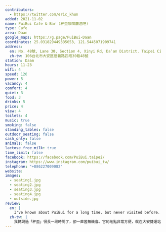 ```yaml
---
contributors:
  - https://twitter.com/eric_khun
added: 2021-11-02
name: PuiBui Cafe & Bar (杯盃咖啡廳酒吧)
type: Cafe
area: Daan
google_maps: https://g.page/PuiBui-Daan
coordinates: 25.031829449335053, 121.5445071909741
address:
  en: No. 48號, Lane 30, Section 4, Xinyi Rd, Da’an District, Taipei City, 106
  zh-tw: 106台北市大安區信義路四段30巷48號
station: Daan
hours: 11-23
wifi: 4
speed: 120
power: 5
vacancy: 4
comfort: 4
quiet: 3
food: 3
drinks: 5
price: 4
view: 4
toilets: 4
music: true
smoking: false
standing_tables: false
outdoor_seating: false
cash_only: false
animals: false
lactose_free_milk: true
time_limit: false
facebook: https://facebook.com/PuiBui.taipei/
instagram: https://www.instagram.com/puibui_tw/
telephone: "+886227009082"
website: 
images:
  - seating1.jpg
  - seating2.jpg
  - seating3.jpg
  - seating4.jpg
  - outside.jpg
review:
  en: |
    I've known about PuiBui for a long time, but never visited before. It's conveniently located near Daan MRT station. The interior is quite basic, but it still feels comfortable and the environment was quiet, good for working. The drink selection is mostly coffee, but I did find a black tea on the menu. They also serve good lunch options, including thai style curry and sandwiches. The portion size was quite good and the price was decent, especially since you get a discount if you order food and a drink.
  zh-tw: |
    我聽說過「杯盃」很長一段時間了，卻一直苦無機會。它的地點非常方便，就在大安捷運站附近，室內陳設比較簡單，但視覺上讓人覺得輕鬆舒服，且環境總是很安靜，特別適合工作。這裡主要提供咖啡，不過我還是在Menu上找到了紅茶，同時也有提供咖哩和三明治，價格實惠，點餐加購飲料會有一些折扣。
---
```

